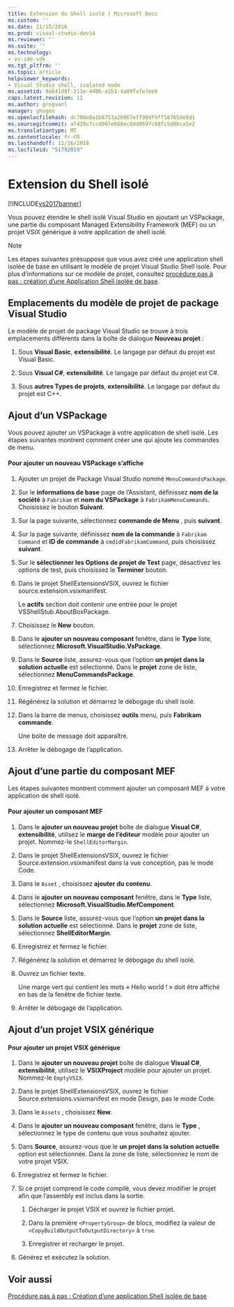 ```yaml
---
title: Extension du Shell isolé | Microsoft Docs
ms.custom: ''
ms.date: 11/15/2016
ms.prod: visual-studio-dev14
ms.reviewer: ''
ms.suite: ''
ms.technology:
- vs-ide-sdk
ms.tgt_pltfrm: ''
ms.topic: article
helpviewer_keywords:
- Visual Studio shell, isolated mode
ms.assetid: 9a641d8f-211e-4486-a1b1-4a89fafe7ee8
caps.latest.revision: 11
ms.author: gregvanl
manager: ghogen
ms.openlocfilehash: dc700e0a1b8753a26067eff90df9ff58765de8d1
ms.sourcegitcommit: af428c7ccd007e668ec0dd8697c88fc5d8bca1e2
ms.translationtype: MT
ms.contentlocale: fr-FR
ms.lasthandoff: 11/16/2018
ms.locfileid: "51792019"
---
```

# <a name="extending-the-isolated-shell"></a>Extension du Shell isolé
[!INCLUDE[vs2017banner](../includes/vs2017banner.md)]

Vous pouvez étendre le shell isolé Visual Studio en ajoutant un VSPackage, une partie du composant Managed Extensibility Framework (MEF) ou un projet VSIX générique à votre application de shell isolé.  
  
> [!NOTE]
>  Les étapes suivantes présuppose que vous avez créé une application shell isolée de base en utilisant le modèle de projet Visual Studio Shell isolé. Pour plus d’informations sur ce modèle de projet, consultez [procédure pas à pas : création d’une Application Shell isolée de base](../extensibility/walkthrough-creating-a-basic-isolated-shell-application.md).  
  
## <a name="locations-for-the-visual-studio-package-project-template"></a>Emplacements du modèle de projet de package Visual Studio  
 Le modèle de projet de package Visual Studio se trouve à trois emplacements différents dans la boîte de dialogue **Nouveau projet** :  
  
1.  Sous **Visual Basic**, **extensibilité**. Le langage par défaut du projet est Visual Basic.  
  
2.  Sous **Visual C#**, **extensibilité**. Le langage par défaut du projet est C#.  
  
3.  Sous **autres Types de projets**, **extensibilité**. Le langage par défaut du projet est C++.  
  
## <a name="adding-a-vspackage"></a>Ajout d’un VSPackage  
 Vous pouvez ajouter un VSPackage à votre application de shell isolé. Les étapes suivantes montrent comment créer une qui ajoute les commandes de menu.  
  
#### <a name="to-add-a-new-vspackage"></a>Pour ajouter un nouveau VSPackage s’affiche  
  
1.  Ajouter un projet de Package Visual Studio nommé `MenuCommandsPackage`.  
  
2.  Sur le **informations de base** page de l’Assistant, définissez **nom de la société** à `Fabrikam` et **nom du VSPackage** à `FabrikamMenuCommands`. Choisissez le bouton **Suivant**.  
  
3.  Sur la page suivante, sélectionnez **commande de Menu** , puis **suivant**.  
  
4.  Sur la page suivante, définissez **nom de la commande** à `Fabrikam Command` et **ID de commande** à `cmdidFabrikamCommand`, puis choisissez **suivant**.  
  
5.  Sur le **sélectionner les Options de projet de Test** page, désactivez les options de test, puis choisissez le **Terminer** bouton.  
  
6.  Dans le projet ShellExtensionsVSIX, ouvrez le fichier source.extension.vsixmanifest.  
  
     Le **actifs** section doit contenir une entrée pour le projet VSShellStub.AboutBoxPackage.  
  
7.  Choisissez le **New** bouton.  
  
8.  Dans le **ajouter un nouveau composant** fenêtre, dans le **Type** liste, sélectionnez **Microsoft.VisualStudio.VsPackage**.  
  
9. Dans le **Source** liste, assurez-vous que l’option **un projet dans la solution actuelle** est sélectionné. Dans le **projet** zone de liste, sélectionnez **MenuCommandsPackage**.  
  
10. Enregistrez et fermez le fichier.  
  
11. Régénérez la solution et démarrez le débogage du shell isolé.  
  
12. Dans la barre de menus, choisissez **outils** menu, puis **Fabrikam commande**.  
  
     Une boîte de message doit apparaître.  
  
13. Arrêter le débogage de l’application.  
  
## <a name="adding-a-mef-component-part"></a>Ajout d’une partie du composant MEF  
 Les étapes suivantes montrent comment ajouter un composant MEF à votre application de shell isolé.  
  
#### <a name="to-add-a-mef-component"></a>Pour ajouter un composant MEF  
  
1.  Dans le **ajouter un nouveau projet** boîte de dialogue **Visual C#**, **extensibilité**, utilisez le **marge de l’éditeur** modèle pour ajouter un projet. Nommez-le `ShellEditorMargin`.  
  
2.  Dans le projet ShellExtensionsVSIX, ouvrez le fichier Source.extension.vsixmanifest dans la vue conception, pas le mode Code.  
  
3.  Dans le `Asset` , choisissez **ajouter du contenu**.  
  
4.  Dans le **ajouter un nouveau composant** fenêtre, dans le **Type** liste, sélectionnez **Microsoft.VisualStudio.MefComponent**.  
  
5.  Dans le **Source** liste, assurez-vous que l’option **un projet dans la solution actuelle** est sélectionné. Dans le **projet** zone de liste, sélectionnez **ShellEditorMargin**.  
  
6.  Enregistrez et fermez le fichier.  
  
7.  Régénérez la solution et démarrez le débogage du shell isolé.  
  
8.  Ouvrez un fichier texte.  
  
     Une marge vert qui contient les mots « Hello world ! » doit être affiché en bas de la fenêtre de fichier texte.  
  
9. Arrêter le débogage de l’application.  
  
## <a name="adding-a-generic-vsix-project"></a>Ajout d’un projet VSIX générique  
  
#### <a name="to-add-a-generic-vsix-project"></a>Pour ajouter un projet VSIX générique  
  
1.  Dans le **ajouter un nouveau projet** boîte de dialogue **Visual C#**, **extensibilité**, utilisez le **VSIXProject** modèle pour ajouter un projet. Nommez-le `EmptyVSIX`.  
  
2.  Dans le projet ShellExtensionsVSIX, ouvrez le fichier Source.extensions.vsixmanifest en mode Design, pas le mode Code.  
  
3.  Dans le `Assets` , choisissez **New**.  
  
4.  Dans le **ajouter un nouveau composant** fenêtre, dans le **Type** , sélectionnez le type de contenu que vous souhaitez ajouter.  
  
5.  Dans **Source**, assurez-vous que le **un projet dans la solution actuelle** option est sélectionnée. Dans la zone de liste, sélectionnez le nom de votre projet VSIX.  
  
6.  Enregistrez et fermez le fichier.  
  
7.  Si ce projet comprend le code compilé, vous devez modifier le projet afin que l’assembly est inclus dans la sortie.  
  
    1.  Décharger le projet VSIX et ouvrez le fichier projet.  
  
    2.  Dans la première `<PropertyGroup>` de blocs, modifiez la valeur de `<CopyBuildOutputToOutputDirectory>` à `true`.  
  
    3.  Enregistrer et recharger le projet.  
  
8.  Générez et exécutez la solution.  
  
## <a name="see-also"></a>Voir aussi  
 [Procédure pas à pas : Création d’une application Shell isolée de base](../extensibility/walkthrough-creating-a-basic-isolated-shell-application.md)

